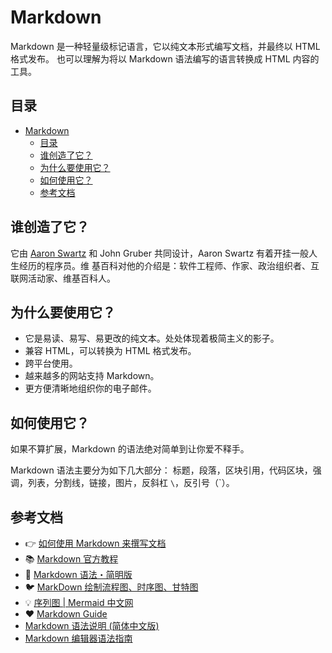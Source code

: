 # Markdown

Markdown 是一种轻量级标记语言，它以纯文本形式编写文档，并最终以 HTML 格式发布。
也可以理解为将以 Markdown 语法编写的语言转换成 HTML 内容的工具。

## 目录

- [Markdown](#markdown)
    - [目录](#目录)
    - [谁创造了它？](#谁创造了它)
    - [为什么要使用它？](#为什么要使用它)
    - [如何使用它？](#如何使用它)
    - [参考文档](#参考文档)

## 谁创造了它？

它由 [Aaron Swartz] 和 John Gruber 共同设计，Aaron Swartz 有着开挂一般人生经历的程序员。维
基百科对他的介绍是：软件工程师、作家、政治组织者、互联网活动家、维基百科人。

[Aaron Swartz]: http://www.aaronsw.com/

## 为什么要使用它？

- 它是易读、易写、易更改的纯文本。处处体现着极简主义的影子。
- 兼容 HTML，可以转换为 HTML 格式发布。
- 跨平台使用。
- 越来越多的网站支持 Markdown。
- 更方便清晰地组织你的电子邮件。

## 如何使用它？

如果不算扩展，Markdown 的语法绝对简单到让你爱不释手。

Markdown 语法主要分为如下几大部分：
标题，段落，区块引用，代码区块，强调，列表，分割线，链接，图片，反斜杠 `\`，反引号（`）。

## 参考文档

- 👉 [如何使用 Markdown 来撰写文档](https://developer.mozilla.org/zh-CN/docs/MDN/Writing_guidelines/Howto/Markdown_in_MDN)
- 📚 [Markdown 官方教程](https://markdown.com.cn/)
- 💬 [Markdown 语法・简明版](https://keatonlao.gitee.io/a-study-note-for-markdown/syntax/)
- 🐦 [MarkDown 绘制流程图、时序图、甘特图](https://www.cnblogs.com/luyj00436/p/15091506.html)
- 💡 [序列图 | Mermaid 中文网](https://mermaid.nodejs.cn/syntax/sequenceDiagram.html)
- ❤️ [Markdown Guide](https://www.markdownguide.org/basic-syntax/#overview)
- [Markdown 语法说明 (简体中文版)](https://github.com/appinncom/Markdown-Syntax-CN/)
- [Markdown 编辑器语法指南](https://segmentfault.com/markdown)
